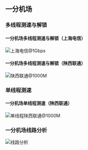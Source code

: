 ## 一分机场

### 多线程测速与解锁



#### 一分机场多线程测速与解锁（上海电信）
![上海电信@1Gbps](https://github.com/user-attachments/assets/8bf7bae6-bc3d-4deb-b500-9e7d68e8e25a)

#### 一分机场多线程测速与解锁（陕西联通）
![陕西联通@1000M](https://github.com/user-attachments/assets/dbba318c-a059-4d3e-b036-ce97a9208d6a)



### 单线程测速



#### 一分机场单线程测速（陕西联通）
![单线程陕西联通@1000M](https://github.com/user-attachments/assets/f529befc-33b5-43ce-9142-8d804014f55b)


### 一分机场线路分析
![线路分析](https://github.com/user-attachments/assets/ed78c9d6-254c-4b8d-b426-83a3d7818afe)
